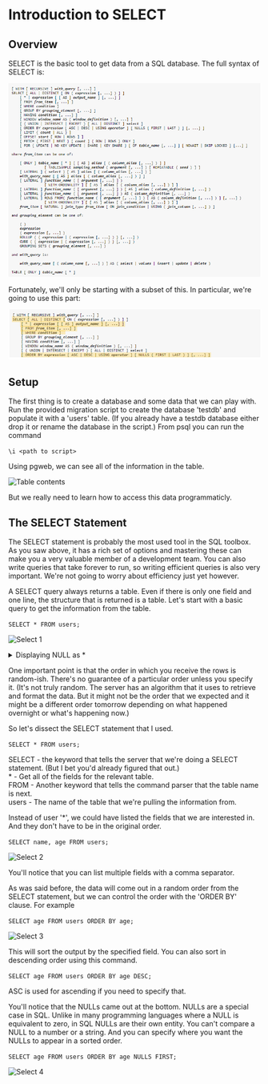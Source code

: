 # Introduction to SELECT

## Overview

SELECT is the basic tool to get data from a SQL database. The full syntax of SELECT is:

![Full SELECT Syntax](./select_syntax.png)

Fortunately, we'll only be starting with a subset of this. In particular, we're going to use this part:

![Full SELECT Syntax](./select_syntax_brief.png)

## Setup

The first thing is to create a database and some data that we can play with. Run the provided
migration script to create the database 'testdb' and populate it with a 'users' table. (If you already
have a testdb database either drop it or rename the database in the script.) From psql you can run the command

```\i <path to script>```

Using pgweb, we can see all of the information in the table.

![Table contents](./table_info.png)

But we really need to learn how to access this data programmaticly.

## The SELECT Statement

The SELECT statement is probably the most used tool in the SQL toolbox. As you saw above, it has a rich set of
options and mastering these can make you a very valuable member of a development team. You can also write queries
that take forever to run, so writing efficient queries is also very important. We're not going to worry about
efficiency just yet however.

A SELECT query always returns a table. Even if there is only one field and one line, the structure that is returned
is a table. Let's start with a basic query to get the information from the table.

```SELECT * FROM users;```

![Select 1](./select1.png)

<details><summary>
	Displaying NULL as *
</summary><p>

Aside: You'll notice that I have a '*' where there's a NULL in the data. You can do that by running the command

```\pset null *```

in psql.

</p></details>

One important point is that the order in which you receive the rows is random-ish. There's no guarantee of a particular
order unless you specify it. (It's not truly random. The server has an algorithm that it uses to retrieve and format the
data. But it might not be the order that we expected and it might be a different order tomorrow depending on what happened
overnight or what's happening now.)

So let's dissect the SELECT statement that I used.

```SELECT * FROM users;```

SELECT - the keyword that tells the server that we're doing a SELECT statement. (But I bet you'd already figured that out.)<br>
\* - Get all of the fields for the relevant table.<br>
FROM - Another keyword that tells the command parser that the table name is next.<br>
users - The name of the table that we're pulling the information from.

Instead of user '\*', we could have listed the fields that we are interested in. And they don't have to be in the original order.

```SELECT name, age FROM users;```

![Select 2](./select2.png)

You'll notice that you can list multiple fields with a comma separator.

As was said before, the data will come out in a random order from the SELECT statement, but we can control the order with the
\'ORDER BY\' clause. For example

```SELECT age FROM users ORDER BY age;```

![Select 3](./select3.png)

This will sort the output by the specified field. You can also sort in descending order using this command.

```SELECT age FROM users ORDER BY age DESC;```

ASC is used for ascending if you need to specify that.

You'll notice that the NULLs came out at the bottom. NULLs are a special case in SQL. Unlike in many programming
languages where a NULL is equivalent to zero, in SQL NULLs are their own entity. You can't compare a NULL to a
number or a string. And you can specify where you want the NULLs to appear in a sorted order.

```SELECT age FROM users ORDER BY age NULLS FIRST;```

![Select 4](./select4.png)

